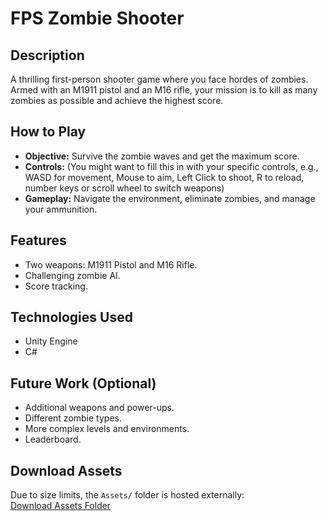 # FPS Zombie Shooter

## Description
A thrilling first-person shooter game where you face hordes of zombies. Armed with an M1911 pistol and an M16 rifle, your mission is to kill as many zombies as possible and achieve the highest score.

## How to Play
- **Objective:** Survive the zombie waves and get the maximum score.
- **Controls:** (You might want to fill this in with your specific controls, e.g., WASD for movement, Mouse to aim, Left Click to shoot, R to reload, number keys or scroll wheel to switch weapons)
- **Gameplay:** Navigate the environment, eliminate zombies, and manage your ammunition.

## Features
- Two weapons: M1911 Pistol and M16 Rifle.
- Challenging zombie AI.
- Score tracking.

## Technologies Used
- Unity Engine
- C#

## Future Work (Optional)
- Additional weapons and power-ups.
- Different zombie types.
- More complex levels and environments.
- Leaderboard.

## Download Assets
Due to size limits, the `Assets/` folder is hosted externally:  
[Download Assets Folder](https://drive.google.com/file/d/1joBAG7LRExcruBIZY_T0ObAxN7XojQd4/view?usp=sharing)
